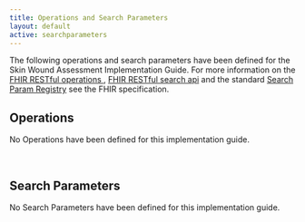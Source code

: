 ```yaml
---
title: Operations and Search Parameters
layout: default
active: searchparameters
---
```


The following operations and search parameters have been defined for the Skin Wound Assessment Implementation Guide.  For more information on the [FHIR RESTful operations ]({{site.data.fhir.path}}operations.html), [FHIR RESTful search api]({{site.data.fhir.path}}search.html) and the standard [Search Param Registry]({{site.data.fhir.path}}searchparameter-registry.html) see the FHIR specification.

## Operations

No Operations have been defined for this implementation guide.

<br />

## Search Parameters

No Search Parameters have been defined for this implementation guide.

<br />
